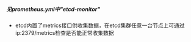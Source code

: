 


##### 见prometheus.yml中"etcd-monitor"


* etcd内置了metrics接口供收集数据，在etcd集群任意一台节点上可通过ip:2379/metrics检查是否能正常收集数据